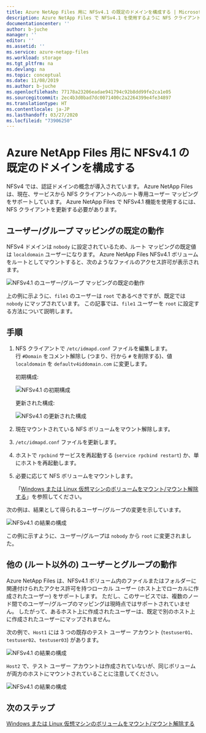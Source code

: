```yaml
---
title: Azure NetApp Files 用に NFSv4.1 の既定のドメインを構成する | Microsoft Docs
description: Azure NetApp Files で NFSv4.1 を使用するように NFS クライアントを構成する方法について説明します。
documentationcenter: ''
author: b-juche
manager: ''
editor: ''
ms.assetid: ''
ms.service: azure-netapp-files
ms.workload: storage
ms.tgt_pltfrm: na
ms.devlang: na
ms.topic: conceptual
ms.date: 11/08/2019
ms.author: b-juche
ms.openlocfilehash: 77178a23206eadae941794c92b8dd99fe2ca1e05
ms.sourcegitcommit: 2ec4b3d0bad7dc0071400c2a2264399e4fe34897
ms.translationtype: HT
ms.contentlocale: ja-JP
ms.lasthandoff: 03/27/2020
ms.locfileid: "73906250"
---
```

# <a name="configure-nfsv41-default-domain-for-azure-netapp-files"></a>Azure NetApp Files 用に NFSv4.1 の既定のドメインを構成する

NFSv4 では、認証ドメインの概念が導入されています。 Azure NetApp Files は、現在、サービスから NFS クライアントへのルート専用ユーザー マッピングをサポートしています。 Azure NetApp Files で NFSv4.1 機能を使用するには、NFS クライアントを更新する必要があります。

## <a name="default-behavior-of-usergroup-mapping"></a>ユーザー/グループ マッピングの既定の動作

NFSv4 ドメインは `nobody` に設定されているため、ルート マッピングの既定値は `localdomain` ユーザーになります。 Azure NetApp Files NFSv4.1 ボリュームをルートとしてマウントすると、次のようなファイルのアクセス許可が表示されます。  

![NFSv4.1 のユーザー/グループ マッピングの既定の動作](../media/azure-netapp-files/azure-netapp-files-nfsv41-default-behavior-user-group-mapping.png)

上の例に示ように、`file1` のユーザーは `root` であるべきですが、既定では `nobody` にマップされています。  この記事では、`file1` ユーザーを `root` に設定する方法について説明します。  

## <a name="steps"></a>手順 

1. NFS クライアントで `/etc/idmapd.conf` ファイルを編集します。   
    行 `#Domain` をコメント解除し (つまり、行から `#` を削除する)、値 `localdomain` を `defaultv4iddomain.com` に変更します。 

    初期構成: 
    
    ![NFSv4.1 の初期構成](../media/azure-netapp-files/azure-netapp-files-nfsv41-initial-config.png)

    更新された構成:
    
    ![NFSv4.1 の更新された構成](../media/azure-netapp-files/azure-netapp-files-nfsv41-updated-config.png)

2. 現在マウントされている NFS ボリュームをマウント解除します。
3. `/etc/idmapd.conf` ファイルを更新します。
4. ホストで `rpcbind` サービスを再起動する (`service rpcbind restart`) か、単にホストを再起動します。
5. 必要に応じて NFS ボリュームをマウントします。   

    「[Windows または Linux 仮想マシンのボリュームをマウント/マウント解除する](azure-netapp-files-mount-unmount-volumes-for-virtual-machines.md)」を参照してください。 

次の例は、結果として得られるユーザー/グループの変更を示しています。 

![NFSv4.1 の結果の構成](../media/azure-netapp-files/azure-netapp-files-nfsv41-resulting-config.png)

この例に示すように、ユーザー/グループは `nobody` から `root` に変更されました。

## <a name="behavior-of-other-non-root-users-and-groups"></a>他の (ルート以外の) ユーザーとグループの動作

Azure NetApp Files は、NFSv4.1 ボリューム内のファイルまたはフォルダーに関連付けられたアクセス許可を持つローカル ユーザー (ホスト上でローカルに作成されたユーザー) をサポートします。 ただし、このサービスでは、複数のノード間でのユーザー/グループのマッピングは現時点ではサポートされていません。 したがって、あるホスト上に作成されたユーザーは、既定で別のホスト上に作成されたユーザーにマップされません。 

次の例で、`Host1` には 3 つの既存のテスト ユーザー アカウント (`testuser01`、`testuser02`、`testuser03`) があります。 

![NFSv4.1 の結果の構成](../media/azure-netapp-files/azure-netapp-files-nfsv41-host1-users.png)

`Host2` で、テスト ユーザー アカウントは作成されていないが、同じボリュームが両方のホストにマウントされていることに注意してください。

![NFSv4.1 の結果の構成](../media/azure-netapp-files/azure-netapp-files-nfsv41-host2-users.png)

## <a name="next-step"></a>次のステップ 

[Windows または Linux 仮想マシンのボリュームをマウント/マウント解除する](azure-netapp-files-mount-unmount-volumes-for-virtual-machines.md)

